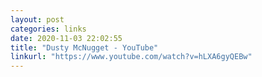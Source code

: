 ```yaml
---
layout: post
categories: links
date: 2020-11-03 22:02:55
title: "Dusty McNugget - YouTube"
linkurl: "https://www.youtube.com/watch?v=hLXA6gyQEBw"
---
```


